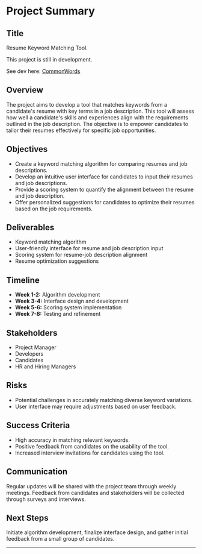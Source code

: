 # Project Summary

## Title
Resume Keyword Matching Tool. 

This project is still in development. 

See dev here:
[CommonWords](https://dev3983.d5vvbtfjo0jaz.amplifyapp.com/)



## Overview
The project aims to develop a tool that matches keywords from a candidate's resume with key terms in a job description. This tool will assess how well a candidate's skills and experiences align with the requirements outlined in the job description. The objective is to empower candidates to tailor their resumes effectively for specific job opportunities.

## Objectives
- Create a keyword matching algorithm for comparing resumes and job descriptions.
- Develop an intuitive user interface for candidates to input their resumes and job descriptions.
- Provide a scoring system to quantify the alignment between the resume and job description.
- Offer personalized suggestions for candidates to optimize their resumes based on the job requirements.

## Deliverables
- Keyword matching algorithm
- User-friendly interface for resume and job description input
- Scoring system for resume-job description alignment
- Resume optimization suggestions

## Timeline
- **Week 1-2:** Algorithm development
- **Week 3-4:** Interface design and development
- **Week 5-6:** Scoring system implementation
- **Week 7-8:** Testing and refinement

## Stakeholders
- Project Manager
- Developers
- Candidates
- HR and Hiring Managers

## Risks
- Potential challenges in accurately matching diverse keyword variations.
- User interface may require adjustments based on user feedback.

## Success Criteria
- High accuracy in matching relevant keywords.
- Positive feedback from candidates on the usability of the tool.
- Increased interview invitations for candidates using the tool.

## Communication
Regular updates will be shared with the project team through weekly meetings. Feedback from candidates and stakeholders will be collected through surveys and interviews.

## Next Steps
Initiate algorithm development, finalize interface design, and gather initial feedback from a small group of candidates.

---
